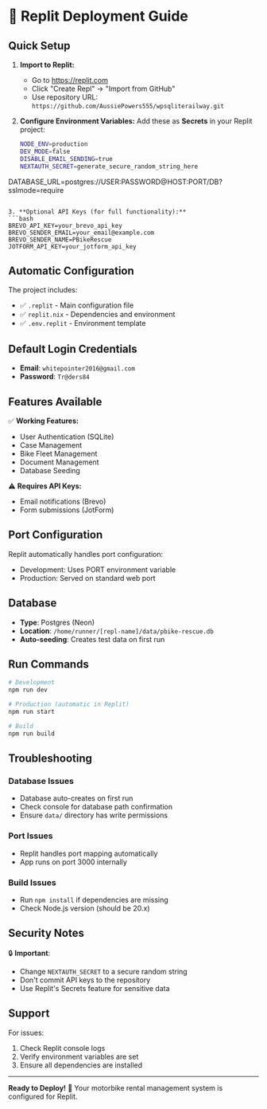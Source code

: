 # 🚀 Replit Deployment Guide

## Quick Setup

1. **Import to Replit:**
   - Go to https://replit.com
   - Click "Create Repl" → "Import from GitHub"
   - Use repository URL: `https://github.com/AussiePowers555/wpsqliterailway.git`

2. **Configure Environment Variables:**
   Add these as **Secrets** in your Replit project:
   
   ```bash
   NODE_ENV=production
   DEV_MODE=false
   DISABLE_EMAIL_SENDING=true
   NEXTAUTH_SECRET=generate_secure_random_string_here
DATABASE_URL=postgres://USER:PASSWORD@HOST:PORT/DB?sslmode=require
   ```

3. **Optional API Keys (for full functionality):**
   ```bash
   BREVO_API_KEY=your_brevo_api_key
   BREVO_SENDER_EMAIL=your_email@example.com
   BREVO_SENDER_NAME=PBikeRescue
   JOTFORM_API_KEY=your_jotform_api_key
   ```

## Automatic Configuration

The project includes:
- ✅ `.replit` - Main configuration file
- ✅ `replit.nix` - Dependencies and environment
- ✅ `.env.replit` - Environment template

## Default Login Credentials

- **Email**: `whitepointer2016@gmail.com`
- **Password**: `Tr@ders84`

## Features Available

✅ **Working Features:**
- User Authentication (SQLite)
- Case Management
- Bike Fleet Management
- Document Management
- Database Seeding

⚠️ **Requires API Keys:**
- Email notifications (Brevo)
- Form submissions (JotForm)

## Port Configuration

Replit automatically handles port configuration:
- Development: Uses PORT environment variable
- Production: Served on standard web port

## Database

- **Type**: Postgres (Neon)
- **Location**: `/home/runner/[repl-name]/data/pbike-rescue.db`
- **Auto-seeding**: Creates test data on first run

## Run Commands

```bash
# Development
npm run dev

# Production (automatic in Replit)
npm run start

# Build
npm run build
```

## Troubleshooting

### Database Issues
- Database auto-creates on first run
- Check console for database path confirmation
- Ensure `data/` directory has write permissions

### Port Issues
- Replit handles port mapping automatically
- App runs on port 3000 internally

### Build Issues
- Run `npm install` if dependencies are missing
- Check Node.js version (should be 20.x)

## Security Notes

🔒 **Important**: 
- Change `NEXTAUTH_SECRET` to a secure random string
- Don't commit API keys to the repository
- Use Replit's Secrets feature for sensitive data

## Support

For issues:
1. Check Replit console logs
2. Verify environment variables are set
3. Ensure all dependencies are installed

---

**Ready to Deploy!** 🚀 Your motorbike rental management system is configured for Replit.